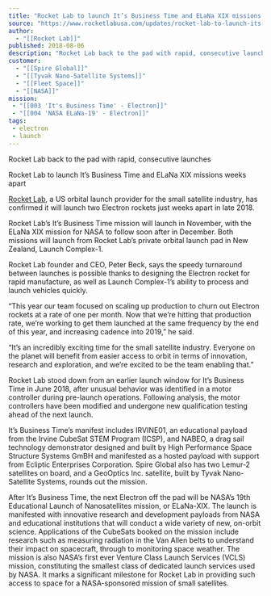 ```yaml
---
title: "Rocket Lab to launch It’s Business Time and ELaNa XIX missions weeks apart "
source: "https://www.rocketlabusa.com/updates/rocket-lab-to-launch-its-business-time-and-elana-xix-missions-weeks-apart/"
author:
  - "[[Rocket Lab]]"
published: 2018-08-06
description: "Rocket Lab back to the pad with rapid, consecutive launches"
customer:
  - "[[Spire Global]]"
  - "[[Tyvak Nano-Satellite Systems]]"
  - "[[Fleet Space]]"
  - "[[NASA]]"
mission:
 - "[[003 'It's Business Time' - Electron]]"
 - "[[004 'NASA ELaNa-19' - Electron]]"
tags:
 - electron
 - launch
---
```

Rocket Lab back to the pad with rapid, consecutive launches

Rocket Lab to launch It’s Business Time and ELaNa XIX missions weeks apart

[Rocket Lab](https://www.rocketlabusa.com/), a US orbital launch provider for the small satellite industry, has confirmed it will launch two Electron rockets just weeks apart in late 2018.

Rocket Lab’s It’s Business Time mission will launch in November, with the ELaNa XIX mission for NASA to follow soon after in December. Both missions will launch from Rocket Lab’s private orbital launch pad in New Zealand, Launch Complex-1.

Rocket Lab founder and CEO, Peter Beck, says the speedy turnaround between launches is possible thanks to designing the Electron rocket for rapid manufacture, as well as Launch Complex-1’s ability to process and launch vehicles quickly.

“This year our team focused on scaling up production to churn out Electron rockets at a rate of one per month. Now that we’re hitting that production rate, we’re working to get them launched at the same frequency by the end of this year, and increasing cadence into 2019,” he said.

“It’s an incredibly exciting time for the small satellite industry. Everyone on the planet will benefit from easier access to orbit in terms of innovation, research and exploration, and we’re excited to be the team enabling that.”

Rocket Lab stood down from an earlier launch window for It’s Business Time in June 2018, after unusual behavior was identified in a motor controller during pre-launch operations. Following analysis, the motor controllers have been modified and undergone new qualification testing ahead of the next launch.

It’s Business Time’s manifest includes IRVINE01, an educational payload from the Irvine CubeSat STEM Program (ICSP), and NABEO, a drag sail technology demonstrator designed and built by High Performance Space Structure Systems GmBH and manifested as a hosted payload with support from Ecliptic Enterprises Corporation. Spire Global also has two Lemur-2 satellites on board, and a GeoOptics Inc. satellite, built by Tyvak Nano-Satellite Systems, rounds out the mission. 

After It’s Business Time, the next Electron off the pad will be NASA’s 19th Educational Launch of Nanosatellites mission, or ELaNa-XIX. The launch is manifested with innovative research and development payloads from NASA and educational institutions that will conduct a wide variety of new, on-orbit science. Applications of the CubeSats booked on the mission include research such as measuring radiation in the Van Allen belts to understand their impact on spacecraft, through to monitoring space weather. The mission is also NASA’s first ever Venture Class Launch Services (VCLS) mission, constituting the smallest class of dedicated launch services used by NASA. It marks a significant milestone for Rocket Lab in providing such access to space for a NASA-sponsored mission of small satellites.